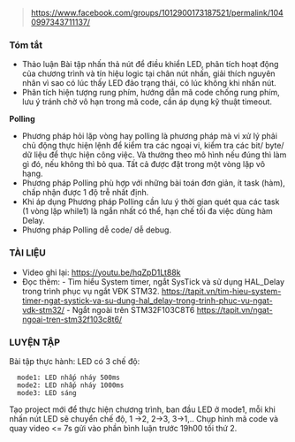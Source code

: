 > https://www.facebook.com/groups/1012900173187521/permalink/1040997343711137/

### Tóm tắt
- Thảo luận Bài tập nhấn thả nút để điều khiển LED, phân tích hoạt động của chương trình và tín hiệu logic tại chân nút nhấn, giải thích nguyên nhân vì sao có lúc thấy LED đảo trạng thái, có lúc không khi nhấn nút.
- Phân tích hiện tượng rung phím, hướng dẫn mã code chống rung phím, lưu ý tránh chờ vô hạn trong mã code, cần áp dụng kỹ thuật timeout.

**Polling** 

+ Phương pháp hỏi lặp vòng hay polling là phương pháp mà vi xử lý phải chủ động thực hiện lệnh để kiểm tra các ngoại vi, kiểm tra các bit/ byte/ dữ liệu để thực hiện công việc. Và thường theo mô hình nếu đúng thì làm gì đó, nếu không thì bỏ qua. Tất cả được đặt trong một vòng lặp vô hạng.
+ Phương pháp Polling phù hợp với những bài toán đơn giản, ít task (hàm), chấp nhận được 1 độ trễ nhất định.
+ Khi áp dụng Phương pháp Polling cần lưu ý thời gian quét qua các task (1 vòng lặp while1) là ngắn nhất có thể, hạn chế tối đa việc dùng hàm Delay.
+ Phương pháp Polling dễ code/ dễ debug.
  
### TÀI LIỆU
- Video ghi lại: https://youtu.be/hqZpD1Lt88k
- Đọc thêm:
      - Tìm hiểu System timer, ngắt SysTick và sử dụng HAL_Delay trong trình phục vụ ngắt VĐK STM32.
      https://tapit.vn/tim-hieu-system-timer-ngat-systick-va-su-dung-hal_delay-trong-trinh-phuc-vu-ngat-vdk-stm32/
      - Ngắt ngoài trên STM32F103C8T6
      https://tapit.vn/ngat-ngoai-tren-stm32f103c8t6/

### LUYỆN TẬP
Bài tập thực hành:
LED có 3 chế độ:

      mode1: LED nhấp nháy 500ms
      mode2: LED nhấp nháy 1000ms
      mode3: LED sáng
      
Tạo project mới để thực hiện chương trình, ban đầu LED ở mode1, mỗi khi nhấn nút LED sẽ chuyển chế độ, 1 ->2, 2->3, 3->1,..
Chụp hình mã code và quay video <= 7s gửi vào phần bình luận trước 19h00 tối thứ 2.

